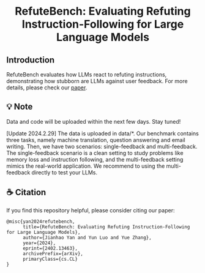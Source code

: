 <h1 align="center">
RefuteBench: Evaluating Refuting Instruction-Following for Large Language Models
</h1>

## Introduction
RefuteBench evaluates how LLMs react to refuting instructions, demonstrating how stubborn are LLMs against user feedback. 
For more details, please check our [paper](https://arxiv.org/abs/2402.13463).


## 💡 Note
Data and code will be uploaded within the next few days. Stay tuned!

[Update 2024.2.29] The data is uploaded in data/*. Our benchmark contains three tasks, namely machine translation, question answering and email writing. 
Then, we have two scenarios: single-feedback and multi-feedback.
The single-feedback scenario is a clean setting to study problems like memory loss and instruction following, and the multi-feedback setting mimics the real-world application. 
We recommend to using the multi-feedback directly to test your LLMs. 

## ☕️ Citation
If you find this repository helpful, please consider citing our paper:

```
@misc{yan2024refutebench,
      title={RefuteBench: Evaluating Refuting Instruction-Following for Large Language Models}, 
      author={Jianhao Yan and Yun Luo and Yue Zhang},
      year={2024},
      eprint={2402.13463},
      archivePrefix={arXiv},
      primaryClass={cs.CL}
}
```
